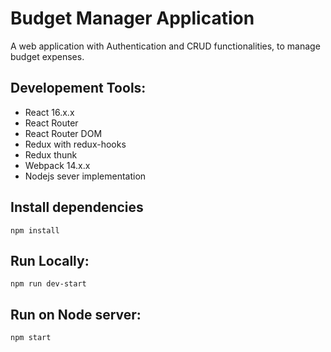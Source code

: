 # Budget Manager Application

A web application with Authentication and CRUD functionalities, 
to manage budget expenses.



## Developement Tools:
- React 16.x.x
- React Router
- React Router DOM
- Redux with redux-hooks
- Redux thunk
- Webpack 14.x.x
- Nodejs sever implementation


## Install dependencies
`npm install`

## Run Locally:
`npm run dev-start`

## Run on Node server:
`npm start`



